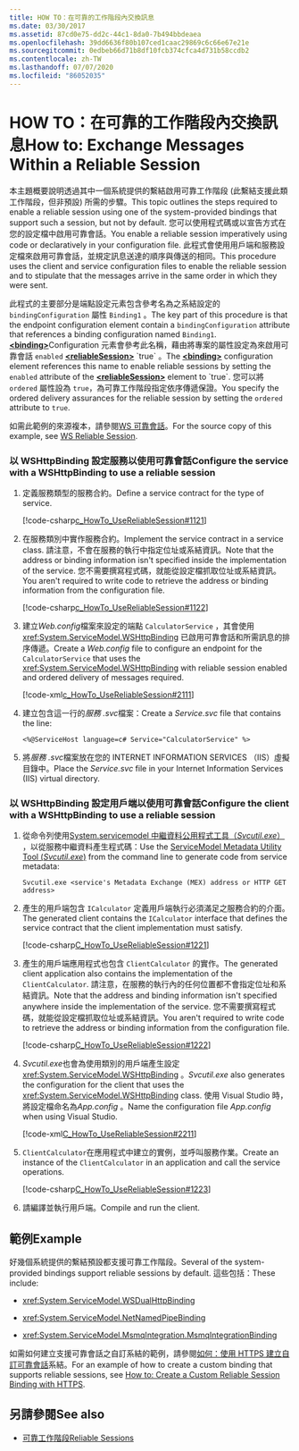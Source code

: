 ```yaml
---
title: HOW TO：在可靠的工作階段內交換訊息
ms.date: 03/30/2017
ms.assetid: 87cd0e75-dd2c-44c1-8da0-7b494bbdeaea
ms.openlocfilehash: 39dd6636f80b107ced1caac29869c6c66e67e21e
ms.sourcegitcommit: 0edbeb66d71b8df10fcb374cfca4d731b58ccdb2
ms.contentlocale: zh-TW
ms.lasthandoff: 07/07/2020
ms.locfileid: "86052035"
---
```

# <a name="how-to-exchange-messages-within-a-reliable-session"></a><span data-ttu-id="91c65-102">HOW TO：在可靠的工作階段內交換訊息</span><span class="sxs-lookup"><span data-stu-id="91c65-102">How to: Exchange Messages Within a Reliable Session</span></span>

<span data-ttu-id="91c65-103">本主題概要說明透過其中一個系統提供的繫結啟用可靠工作階段 (此繫結支援此類工作階段，但非預設) 所需的步驟。</span><span class="sxs-lookup"><span data-stu-id="91c65-103">This topic outlines the steps required to enable a reliable session using one of the system-provided bindings that support such a session, but not by default.</span></span> <span data-ttu-id="91c65-104">您可以使用程式碼或以宣告方式在您的設定檔中啟用可靠會話。</span><span class="sxs-lookup"><span data-stu-id="91c65-104">You enable a reliable session imperatively using code or declaratively in your configuration file.</span></span> <span data-ttu-id="91c65-105">此程式會使用用戶端和服務設定檔來啟用可靠會話，並規定訊息送達的順序與傳送的相同。</span><span class="sxs-lookup"><span data-stu-id="91c65-105">This procedure uses the client and service configuration files to enable the reliable session and to stipulate that the messages arrive in the same order in which they were sent.</span></span>

<span data-ttu-id="91c65-106">此程式的主要部分是端點設定元素包含參考名為之系結設定的 `bindingConfiguration` 屬性 `Binding1` 。</span><span class="sxs-lookup"><span data-stu-id="91c65-106">The key part of this procedure is that the endpoint configuration element contain a `bindingConfiguration` attribute that references a binding configuration named `Binding1`.</span></span> <span data-ttu-id="91c65-107">[**\<binding>**](../../configure-apps/file-schema/wcf/bindings.md)Configuration 元素會參考此名稱，藉由將專案的屬性設定為來啟用可靠會話 `enabled` [**\<reliableSession>**](https://docs.microsoft.com/previous-versions/dotnet/netframework-4.0/ms731302(v=vs.100)) `true` 。</span><span class="sxs-lookup"><span data-stu-id="91c65-107">The [**\<binding>**](../../configure-apps/file-schema/wcf/bindings.md) configuration element references this name to enable reliable sessions by setting the `enabled` attribute of the [**\<reliableSession>**](https://docs.microsoft.com/previous-versions/dotnet/netframework-4.0/ms731302(v=vs.100)) element to `true`.</span></span> <span data-ttu-id="91c65-108">您可以將 `ordered` 屬性設為 `true`，為可靠工作階段指定依序傳遞保證。</span><span class="sxs-lookup"><span data-stu-id="91c65-108">You specify the ordered delivery assurances for the reliable session by setting the `ordered` attribute to `true`.</span></span>

<span data-ttu-id="91c65-109">如需此範例的來源複本，請參閱[WS 可靠會話](../samples/ws-reliable-session.md)。</span><span class="sxs-lookup"><span data-stu-id="91c65-109">For the source copy of this example, see [WS Reliable Session](../samples/ws-reliable-session.md).</span></span>

### <a name="configure-the-service-with-a-wshttpbinding-to-use-a-reliable-session"></a><span data-ttu-id="91c65-110">以 WSHttpBinding 設定服務以使用可靠會話</span><span class="sxs-lookup"><span data-stu-id="91c65-110">Configure the service with a WSHttpBinding to use a reliable session</span></span>

1. <span data-ttu-id="91c65-111">定義服務類型的服務合約。</span><span class="sxs-lookup"><span data-stu-id="91c65-111">Define a service contract for the type of service.</span></span>

   [!code-csharp[c_HowTo_UseReliableSession#1121](../../../../samples/snippets/csharp/VS_Snippets_CFX/c_howto_usereliablesession/cs/service.cs#1121)]

1. <span data-ttu-id="91c65-112">在服務類別中實作服務合約。</span><span class="sxs-lookup"><span data-stu-id="91c65-112">Implement the service contract in a service class.</span></span> <span data-ttu-id="91c65-113">請注意，不會在服務的執行中指定位址或系結資訊。</span><span class="sxs-lookup"><span data-stu-id="91c65-113">Note that the address or binding information isn't specified inside the implementation of the service.</span></span> <span data-ttu-id="91c65-114">您不需要撰寫程式碼，就能從設定檔抓取位址或系結資訊。</span><span class="sxs-lookup"><span data-stu-id="91c65-114">You aren't required to write code to retrieve the address or binding information from the configuration file.</span></span>

   [!code-csharp[c_HowTo_UseReliableSession#1122](../../../../samples/snippets/csharp/VS_Snippets_CFX/c_howto_usereliablesession/cs/service.cs#1122)]

1. <span data-ttu-id="91c65-115">建立*Web.config*檔案來設定的端點 `CalculatorService` ，其會使用 <xref:System.ServiceModel.WSHttpBinding> 已啟用可靠會話和所需訊息的排序傳遞。</span><span class="sxs-lookup"><span data-stu-id="91c65-115">Create a *Web.config* file to configure an endpoint for the `CalculatorService` that uses the <xref:System.ServiceModel.WSHttpBinding> with reliable session enabled and ordered delivery of messages required.</span></span>

   [!code-xml[c_HowTo_UseReliableSession#2111](../../../../samples/snippets/csharp/VS_Snippets_CFX/c_howto_usereliablesession/common/web.config#2111)]

1. <span data-ttu-id="91c65-116">建立包含這一行的*服務 .svc*檔案：</span><span class="sxs-lookup"><span data-stu-id="91c65-116">Create a *Service.svc* file that contains the line:</span></span>

   ```aspx-csharp
   <%@ServiceHost language=c# Service="CalculatorService" %>
   ```

1. <span data-ttu-id="91c65-117">將*服務 .svc*檔案放在您的 INTERNET INFORMATION SERVICES （IIS）虛擬目錄中。</span><span class="sxs-lookup"><span data-stu-id="91c65-117">Place the *Service.svc* file in your Internet Information Services (IIS) virtual directory.</span></span>

### <a name="configure-the-client-with-a-wshttpbinding-to-use-a-reliable-session"></a><span data-ttu-id="91c65-118">以 WSHttpBinding 設定用戶端以使用可靠會話</span><span class="sxs-lookup"><span data-stu-id="91c65-118">Configure the client with a WSHttpBinding to use a reliable session</span></span>

1. <span data-ttu-id="91c65-119">從命令列使用[System.servicemodel 中繼資料公用程式工具（*Svcutil.exe*）](../servicemodel-metadata-utility-tool-svcutil-exe.md) ，以從服務中繼資料產生程式碼：</span><span class="sxs-lookup"><span data-stu-id="91c65-119">Use the [ServiceModel Metadata Utility Tool (*Svcutil.exe*)](../servicemodel-metadata-utility-tool-svcutil-exe.md) from the command line to generate code from service metadata:</span></span>

   ```console
   Svcutil.exe <service's Metadata Exchange (MEX) address or HTTP GET address>
   ```

1. <span data-ttu-id="91c65-120">產生的用戶端包含 `ICalculator` 定義用戶端執行必須滿足之服務合約的介面。</span><span class="sxs-lookup"><span data-stu-id="91c65-120">The generated client contains the `ICalculator` interface that defines the service contract that the client implementation must satisfy.</span></span>

   [!code-csharp[C_HowTo_UseReliableSession#1221](../../../../samples/snippets/csharp/VS_Snippets_CFX/c_howto_usereliablesession/cs/client.cs#1221)]

1. <span data-ttu-id="91c65-121">產生的用戶端應用程式也包含 `ClientCalculator` 的實作。</span><span class="sxs-lookup"><span data-stu-id="91c65-121">The generated client application also contains the implementation of the `ClientCalculator`.</span></span> <span data-ttu-id="91c65-122">請注意，在服務的執行內的任何位置都不會指定位址和系結資訊。</span><span class="sxs-lookup"><span data-stu-id="91c65-122">Note that the address and binding information isn't specified anywhere inside the implementation of the service.</span></span> <span data-ttu-id="91c65-123">您不需要撰寫程式碼，就能從設定檔抓取位址或系結資訊。</span><span class="sxs-lookup"><span data-stu-id="91c65-123">You aren't required to write code to retrieve the address or binding information from the configuration file.</span></span>

   [!code-csharp[C_HowTo_UseReliableSession#1222](../../../../samples/snippets/csharp/VS_Snippets_CFX/c_howto_usereliablesession/cs/client.cs#1222)]

1. <span data-ttu-id="91c65-124">*Svcutil.exe*也會為使用類別的用戶端產生設定 <xref:System.ServiceModel.WSHttpBinding> 。</span><span class="sxs-lookup"><span data-stu-id="91c65-124">*Svcutil.exe* also generates the configuration for the client that uses the <xref:System.ServiceModel.WSHttpBinding> class.</span></span> <span data-ttu-id="91c65-125">使用 Visual Studio 時，將設定檔命名為*App.config* 。</span><span class="sxs-lookup"><span data-stu-id="91c65-125">Name the configuration file *App.config* when using Visual Studio.</span></span>

   [!code-xml[C_HowTo_UseReliableSession#2211](../../../../samples/snippets/csharp/VS_Snippets_CFX/c_howto_usereliablesession/common/app.config#2211)]

1. <span data-ttu-id="91c65-126">`ClientCalculator`在應用程式中建立的實例，並呼叫服務作業。</span><span class="sxs-lookup"><span data-stu-id="91c65-126">Create an instance of the `ClientCalculator` in an application and call the service operations.</span></span>

   [!code-csharp[C_HowTo_UseReliableSession#1223](../../../../samples/snippets/csharp/VS_Snippets_CFX/c_howto_usereliablesession/cs/client.cs#1223)]

1. <span data-ttu-id="91c65-127">請編譯並執行用戶端。</span><span class="sxs-lookup"><span data-stu-id="91c65-127">Compile and run the client.</span></span>

## <a name="example"></a><span data-ttu-id="91c65-128">範例</span><span class="sxs-lookup"><span data-stu-id="91c65-128">Example</span></span>

<span data-ttu-id="91c65-129">好幾個系統提供的繫結預設都支援可靠工作階段。</span><span class="sxs-lookup"><span data-stu-id="91c65-129">Several of the system-provided bindings support reliable sessions by default.</span></span> <span data-ttu-id="91c65-130">這些包括：</span><span class="sxs-lookup"><span data-stu-id="91c65-130">These include:</span></span>

- <xref:System.ServiceModel.WSDualHttpBinding>

- <xref:System.ServiceModel.NetNamedPipeBinding>

- <xref:System.ServiceModel.MsmqIntegration.MsmqIntegrationBinding>

<span data-ttu-id="91c65-131">如需如何建立支援可靠會話之自訂系結的範例，請參閱[如何：使用 HTTPS 建立自訂可靠會話](how-to-create-a-custom-reliable-session-binding-with-https.md)系結。</span><span class="sxs-lookup"><span data-stu-id="91c65-131">For an example of how to create a custom binding that supports reliable sessions, see [How to: Create a Custom Reliable Session Binding with HTTPS](how-to-create-a-custom-reliable-session-binding-with-https.md).</span></span>

## <a name="see-also"></a><span data-ttu-id="91c65-132">另請參閱</span><span class="sxs-lookup"><span data-stu-id="91c65-132">See also</span></span>

- [<span data-ttu-id="91c65-133">可靠工作階段</span><span class="sxs-lookup"><span data-stu-id="91c65-133">Reliable Sessions</span></span>](reliable-sessions.md)
